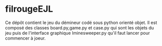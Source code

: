 # filrougeEJL

Ce dépôt contient le jeu du démineur codé sous python orienté objet. 
Il est composé des classes board.py,game.py et case.py qui sont les objets du jeu puis de l'interface graphique Iminesweeper.py qu'il faut lancer pour commencer à joeur. 

